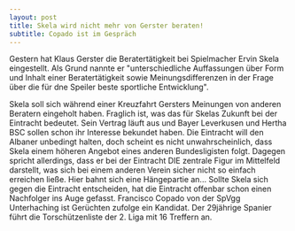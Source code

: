 ```yaml
---
layout: post
title: Skela wird nicht mehr von Gerster beraten!
subtitle: Copado ist im Gespräch
---
```


Gestern hat Klaus Gerster die Beratertätigkeit bei Spielmacher Ervin Skela eingestellt. Als Grund nannte er "unterschiedliche Auffassungen über Form und Inhalt einer Beratertätigkeit sowie Meinungsdifferenzen in der Frage über die für dne Speiler beste sportliche Entwicklung".

Skela soll sich während einer Kreuzfahrt Gersters Meinungen von anderen Beratern eingeholt haben. Fraglich ist, was das für Skelas Zukunft bei der Eintracht bedeutet. Sein Vertrag läuft aus und Bayer Leverkusen und Hertha BSC sollen schon ihr Interesse bekundet haben. Die Eintracht will den Albaner unbedingt halten, doch scheint es nicht unwahrscheinlich, dass Skela einem höheren Angebot eines anderen Bundesligisten folgt. Dagegen spricht allerdings, dass er bei der Eintracht DIE zentrale Figur im Mittelfeld darstellt, was sich bei einem anderen Verein sicher nicht so einfach erreichen ließe. Hier bahnt sich eine Hängepartie an... Sollte Skela sich gegen die Eintracht entscheiden, hat die Eintracht offenbar schon einen Nachfolger ins Auge gefasst. Francisco Copado von der SpVgg Unterhaching ist Gerüchten zufolge ein Kandidat. Der 29jährige Spanier führt die Torschützenliste der 2. Liga mit 16 Treffern an.
